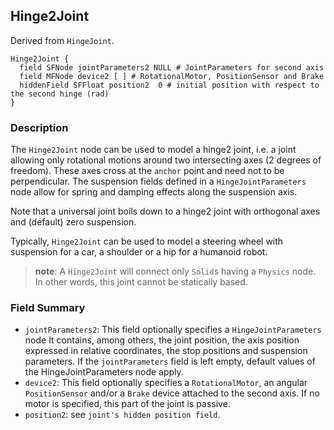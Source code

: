 ## Hinge2Joint

Derived from `HingeJoint`.

```
Hinge2Joint {
  field SFNode jointParameters2 NULL # JointParameters for second axis
  field MFNode device2 [ ] # RotationalMotor, PositionSensor and Brake
  hiddenField SFFloat position2  0 # initial position with respect to the second hinge (rad)
}
```

### Description

The `Hinge2Joint` node can be used to model a hinge2 joint, i.e. a joint
allowing only rotational motions around two intersecting axes (2 degrees of
freedom). These axes cross at the `anchor` point and need not to be
perpendicular. The suspension fields defined in a `HingeJointParameters` node
allow for spring and damping effects along the suspension axis.

Note that a universal joint boils down to a hinge2 joint with orthogonal axes
and (default) zero suspension.

Typically, `Hinge2Joint` can be used to model a steering wheel with suspension
for a car, a shoulder or a hip for a humanoid robot.

> **note**: A `Hinge2Joint` will connect only `Solid`s having a `Physics` node. In other
words, this joint cannot be statically based.

### Field Summary

- `jointParameters2`: This field optionally specifies a `HingeJointParameters`
node It contains, among others, the joint position, the axis position expressed
in relative coordinates, the stop positions and suspension parameters. If the
`jointParameters` field is left empty, default values of the
HingeJointParameters node apply.
- `device2`: This field optionally specifies a `RotationalMotor`, an angular
`PositionSensor` and/or a `Brake` device attached to the second axis. If no
motor is specified, this part of the joint is passive.
- `position2`: see `joint's hidden position field`.

